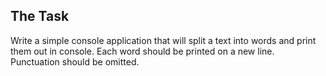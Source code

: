 ## The Task

Write a simple console application that will split a text into words and print them out in console. Each word should be printed on a new line. Punctuation should be omitted.
